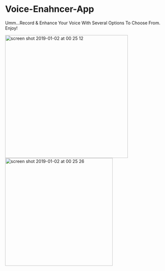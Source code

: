 # Voice-Enahncer-App
Umm...Record & Enhance Your Voice With Several Options To Choose From. Enjoy! 


<img width="397" alt="screen shot 2019-01-02 at 00 25 12" src="https://user-images.githubusercontent.com/43025563/50584540-0dd2ac00-0e25-11e9-93fb-a08ea0a4903e.png">
<img width="348" alt="screen shot 2019-01-02 at 00 25 26" src="https://user-images.githubusercontent.com/43025563/50584542-10350600-0e25-11e9-87ce-0bd5c460560f.png">

